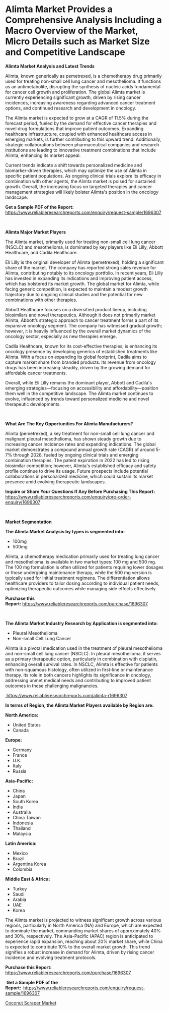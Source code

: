 <p><h1>Alimta Market Provides a Comprehensive Analysis Including a Macro Overview of the Market, Micro Details such as Market Size and Competitive Landscape</h1></p><p><strong>Alimta Market Analysis and Latest Trends</strong></p>
<p><p>Alimta, known generically as pemetrexed, is a chemotherapy drug primarily used for treating non-small cell lung cancer and mesothelioma. It functions as an antimetabolite, disrupting the synthesis of nucleic acids fundamental for cancer cell growth and proliferation. The global Alimta market is currently experiencing significant growth, driven by rising cancer incidences, increasing awareness regarding advanced cancer treatment options, and continued research and development in oncology.</p><p>The Alimta market is expected to grow at a CAGR of 11.5% during the forecast period, fueled by the demand for effective cancer therapies and novel drug formulations that improve patient outcomes. Expanding healthcare infrastructure, coupled with enhanced healthcare access in emerging markets, is further contributing to this upward trend. Additionally, strategic collaborations between pharmaceutical companies and research institutions are leading to innovative treatment combinations that include Alimta, enhancing its market appeal.</p><p>Current trends indicate a shift towards personalized medicine and biomarker-driven therapies, which may optimize the use of Alimta in specific patient populations. As ongoing clinical trials explore its efficacy in combination with other agents, the Alimta market is poised for sustained growth. Overall, the increasing focus on targeted therapies and cancer management strategies will likely bolster Alimta's position in the oncology landscape.</p></p>
<p><strong>Get a Sample PDF of the Report:&nbsp;</strong> <a href="https://www.reliableresearchreports.com/enquiry/request-sample/1696307?utm_campaign=2809&utm_medium=2&utm_source=Github&utm_content=ia&utm_term=27032025&utm_id=alimta">https://www.reliableresearchreports.com/enquiry/request-sample/1696307</a></p>
<p>&nbsp;</p>
<p><strong>Alimta Major Market Players</strong></p>
<p><p>The Alimta market, primarily used for treating non-small cell lung cancer (NSCLC) and mesothelioma, is dominated by key players like Eli Lilly, Abbott Healthcare, and Cadila Healthcare. </p><p>Eli Lilly is the original developer of Alimta (pemetrexed), holding a significant share of the market. The company has reported strong sales revenue for Alimta, contributing notably to its oncology portfolio. In recent years, Eli Lilly has invested in expanding its indications and improving patient access, which has bolstered its market growth. The global market for Alimta, while facing generic competition, is expected to maintain a modest growth trajectory due to ongoing clinical studies and the potential for new combinations with other therapies.</p><p>Abbott Healthcare focuses on a diversified product lineup, including biosimilars and novel therapeutics. Although it does not primarily market Alimta, Abbott’s strategic approach to cancer treatment forms a part of its expansive oncology segment. The company has witnessed gradual growth; however, it is heavily influenced by the overall market dynamics of the oncology sector, especially as new therapies emerge.</p><p>Cadila Healthcare, known for its cost-effective therapies, is enhancing its oncology presence by developing generics of established treatments like Alimta. With a focus on expanding its global footprint, Cadila aims to capture market share from branded products. Its revenue from oncology drugs has been increasing steadily, driven by the growing demand for affordable cancer treatments.</p><p>Overall, while Eli Lilly remains the dominant player, Abbott and Cadila's emerging strategies—focusing on accessibility and affordability—position them well in the competitive landscape. The Alimta market continues to evolve, influenced by trends toward personalized medicine and novel therapeutic developments.</p></p>
<p>&nbsp;</p>
<p><strong>What Are The Key Opportunities For Alimta Manufacturers?</strong></p>
<p><p>Alimta (pemetrexed), a key treatment for non-small cell lung cancer and malignant pleural mesothelioma, has shown steady growth due to increasing cancer incidence rates and expanding indications. The global market demonstrates a compound annual growth rate (CAGR) of around 5-7% through 2028, fueled by ongoing clinical trials and emerging combination therapies. The patent expiration in 2022 has led to rising biosimilar competition; however, Alimta's established efficacy and safety profile continue to drive its usage. Future prospects include potential collaborations in personalized medicine, which could sustain its market presence amid evolving therapeutic landscapes.</p></p>
<p><strong>Inquire or Share Your Questions If Any Before Purchasing This Report:</strong> <a href="https://www.reliableresearchreports.com/enquiry/pre-order-enquiry/1696307?utm_campaign=2809&utm_medium=2&utm_source=Github&utm_content=ia&utm_term=27032025&utm_id=alimta">https://www.reliableresearchreports.com/enquiry/pre-order-enquiry/1696307</a></p>
<p>&nbsp;</p>
<p><strong>Market Segmentation</strong></p>
<p><strong>The Alimta Market Analysis by types is segmented into:</strong></p>
<p><ul><li>100mg</li><li>500mg</li></ul></p>
<p><p>Alimta, a chemotherapy medication primarily used for treating lung cancer and mesothelioma, is available in two market types: 100 mg and 500 mg. The 100 mg formulation is often utilized for patients requiring lower dosages or those undergoing maintenance therapy, while the 500 mg version is typically used for initial treatment regimens. The differentiation allows healthcare providers to tailor dosing according to individual patient needs, optimizing therapeutic outcomes while managing side effects effectively.</p></p>
<p><strong>Purchase this Report:&nbsp;</strong><a href="https://www.reliableresearchreports.com/purchase/1696307?utm_campaign=2809&utm_medium=2&utm_source=Github&utm_content=ia&utm_term=27032025&utm_id=alimta">https://www.reliableresearchreports.com/purchase/1696307</a></p>
<p>&nbsp;</p>
<p><strong>The Alimta Market Industry Research by Application is segmented into:</strong></p>
<p><ul><li>Pleural Mesothelioma</li><li>Non-small Cell Lung Cancer</li></ul></p>
<p><p>Alimta is a pivotal medication used in the treatment of pleural mesothelioma and non-small cell lung cancer (NSCLC). In pleural mesothelioma, it serves as a primary therapeutic option, particularly in combination with cisplatin, enhancing overall survival rates. In NSCLC, Alimta is effective for patients with non-squamous histology, often utilized in first-line or maintenance therapy. Its role in both cancers highlights its significance in oncology, addressing unmet medical needs and contributing to improved patient outcomes in these challenging malignancies.</p></p>
<p><a href="https://www.reliableresearchreports.com/alimta-r1696307?utm_campaign=2809&utm_medium=2&utm_source=Github&utm_content=ia&utm_term=27032025&utm_id=alimta">&nbsp;https://www.reliableresearchreports.com/alimta-r1696307</a></p>
<p><strong>In terms of Region, the Alimta Market Players available by Region are:</strong></p>
<p>
    <p> <strong> North America: </strong>
        <ul>
            <li>United States</li>
            <li>Canada</li>
        </ul>
        </p> 
    <p> <strong> Europe: </strong>
        <ul>
            <li>Germany</li>
            <li>France</li>
            <li>U.K.</li>
            <li>Italy</li>
            <li>Russia</li>
        </ul>
        </p> 
    <p> <strong> Asia-Pacific: </strong>
        <ul>
            <li>China</li>
            <li>Japan</li>
            <li>South Korea</li>
            <li>India</li>
            <li>Australia</li>
            <li>China Taiwan</li>
            <li>Indonesia</li>
            <li>Thailand</li>
            <li>Malaysia</li>
        </ul>
        </p> 
    <p> <strong> Latin America: </strong>
        <ul>
            <li>Mexico</li>
            <li>Brazil</li>
            <li>Argentina Korea</li>
            <li>Colombia</li>
        </ul>
        </p> 
    <p> <strong> Middle East & Africa: </strong>
        <ul>
            <li>Turkey</li>
            <li>Saudi</li>
            <li>Arabia</li>
            <li>UAE</li>
            <li>Korea</li>
        </ul>
    </p>
    </p>
<p><p>The Alimta market is projected to witness significant growth across various regions, particularly in North America (NA) and Europe, which are expected to dominate the market, commanding market shares of approximately 40% and 30%, respectively. The Asia-Pacific (APAC) region is anticipated to experience rapid expansion, reaching about 20% market share, while China is expected to contribute 10% to the overall market growth. This trend signifies a robust increase in demand for Alimta, driven by rising cancer incidence and evolving treatment protocols.</p></p>
<p><strong>Purchase this Report: </strong><a href="https://www.reliableresearchreports.com/purchase/1696307?utm_campaign=2809&utm_medium=2&utm_source=Github&utm_content=ia&utm_term=27032025&utm_id=alimta">https://www.reliableresearchreports.com/purchase/1696307</a></p>
<p>&nbsp;<strong>Get a Sample PDF of the Report:&nbsp;&nbsp;</strong><a href="https://www.reliableresearchreports.com/enquiry/request-sample/1696307?utm_campaign=2809&utm_medium=2&utm_source=Github&utm_content=ia&utm_term=27032025&utm_id=alimta">https://www.reliableresearchreports.com/enquiry/request-sample/1696307</a></p>
<p><strong></strong></p>
<p><p><a href="https://github.com/djembashote/Market-Research-Report-List-1/blob/main/coconut-scraper-market.md?utm_campaign=2809&utm_medium=2&utm_source=Github&utm_content=ia&utm_term=27032025&utm_id=alimta">Coconut Scraper Market</a></p></p>